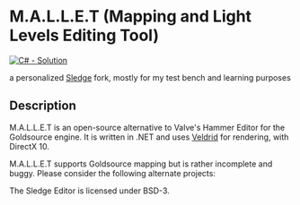 # M.A.L.L.E.T (Mapping and Light Levels Editing Tool)
[![C# - Solution](https://img.shields.io/badge/C%23-Solution-2ea44f?logo=csharp)](https://)

a personalized [Sledge][1] fork, mostly for my test bench and learning purposes 
## Description

M.A.L.L.E.T is an open-source alternative to Valve's Hammer Editor for the Goldsource engine.
It is written in .NET and uses [Veldrid][2] for rendering, with DirectX 10.

M.A.L.L.E.T supports Goldsource mapping but is rather incomplete and buggy. Please consider the following alternate projects:


The Sledge Editor is licensed under BSD-3.

[1]: https://logicandtrick.github.io/sledge/
[2]: https://github.com/mellinoe/veldrid/
